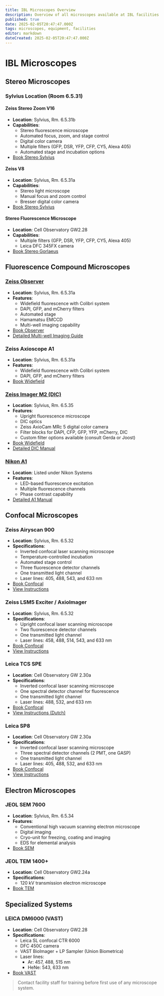 ```yaml
---
title: IBL Microscopes Overview
description: Overview of all microscopes available at IBL facilities
published: true
date: 2025-02-05T20:47:47.000Z
tags: microscopes, equipment, facilities
editor: markdown
dateCreated: 2025-02-05T20:47:47.000Z
---
```


# IBL Microscopes

## Stereo Microscopes

### Sylvius Location (Room 6.5.31)

#### Zeiss Stereo Zoom V16
- **Location**: Sylvius, Rm. 6.5.31b
- **Capabilities**:
  - Stereo fluorescence microscope
  - Automated focus, zoom, and stage control
  - Digital color camera
  - Multiple filters (GFP, DSR, YFP, CFP, CY5, Alexa 405)
  - Automated stage and incubation options
- [Book Stereo Sylvius](https://www.supersaas.com/schedule/IBL_Stereo/Stereo_Sylvius)

#### Zeiss V8
- **Location**: Sylvius, Rm. 6.5.31a
- **Capabilities**:
  - Stereo light microscope
  - Manual focus and zoom control
  - Bresser digital color camera
- [Book Stereo Sylvius](https://www.supersaas.com/schedule/IBL_Stereo/Stereo_Sylvius)

#### Stereo Fluorescence Microscope
- **Location**: Cell Observatory GW2.28
- **Capabilities**:
  - Multiple filters (GFP, DSR, YFP, CFP, CY5, Alexa 405)
  - Leica DFC 345FX camera
- [Book Stereo Gorlaeus](https://www.supersaas.com/schedule/IBL_Stereo/Stereo_Gorlaeus)

## Fluorescence Compound Microscopes

### [Zeiss Observer](/microscopes/widefield-observer)
- **Location**: Sylvius, Rm. 6.5.31a
- **Features**:
  - Widefield fluorescence with Colibri system
  - DAPI, GFP, and mCherry filters
  - Automated stage
  - Hamamatsu EMCCD
  - Multi-well imaging capability
- [Book Observer](https://www.supersaas.com/schedule/IBL_FluoWide/Observer_widefield)
- [Detailed Multi-well Imaging Guide](/microscopes/widefield-observer)

### Zeiss Axioscope A1
- **Location**: Sylvius, Rm. 6.5.31a
- **Features**:
  - Widefield fluorescence with Colibri system
  - DAPI, GFP, and mCherry filters
- [Book Widefield](https://www.supersaas.com/schedule/IBL_FluoWide/Fluorescence_widefield)

### [Zeiss Imager M2 (DIC)](/microscopes/dic)
- **Location**: Sylvius, Rm. 6.5.35
- **Features**:
  - Upright fluorescence microscope
  - DIC optics
  - Zeiss AxioCam MRc 5 digital color camera
  - Filter blocks for DAPI, CFP, GFP, YFP, mCherry, DIC
  - Custom filter options available (consult Gerda or Joost)
- [Book Widefield](https://www.supersaas.com/schedule/IBL_FluoWide/Fluorescence_widefield)
- [Detailed DIC Manual](/microscopes/dic)

### [Nikon A1](/microscopes/a1)
- **Location**: Listed under Nikon Systems
- **Features**:
  - LED-based fluorescence excitation
  - Multiple fluorescence channels
  - Phase contrast capability
- [Detailed A1 Manual](/microscopes/a1)

## Confocal Microscopes

### Zeiss Airyscan 900
- **Location**: Sylvius, Rm. 6.5.32
- **Specifications**:
  - Inverted confocal laser scanning microscope
  - Temperature-controlled incubation
  - Automated stage control
  - Three fluorescence detector channels
  - One transmitted light channel
  - Laser lines: 405, 488, 543, and 633 nm
- [Book Confocal](https://www.supersaas.com/schedule/IBL_Confocal/Confocals)
- [View Instructions](https://video.leidenuniv.nl/media/t/1_40bwf016)

### Zeiss LSM5 Exciter / AxioImager
- **Location**: Sylvius, Rm. 6.5.32
- **Specifications**:
  - Upright confocal laser scanning microscope
  - Two fluorescence detector channels
  - One transmitted light channel
  - Laser lines: 458, 488, 514, 543, and 633 nm
- [Book Confocal](https://www.supersaas.com/schedule/IBL_Confocal/Confocals)
- [View Instructions](https://video.leidenuniv.nl/media/t/1_6vcjjhfu)

### Leica TCS SPE
- **Location**: Cell Observatory GW 2.30a
- **Specifications**:
  - Inverted confocal laser scanning microscope
  - One spectral detector channel for fluorescence
  - One transmitted light channel
  - Laser lines: 488, 532, and 633 nm
- [Book Confocal](https://www.supersaas.com/schedule/IBL_Confocal/Confocals)
- [View Instructions (Dutch)](https://video.leidenuniv.nl/media/t/1_498i179v)

### Leica SP8
- **Location**: Cell Observatory GW 2.30a
- **Specifications**:
  - Inverted confocal laser scanning microscope
  - Three spectral detector channels (2 PMT, one GASP)
  - One transmitted light channel
  - Laser lines: 405, 488, 532, and 633 nm
- [Book Confocal](https://www.supersaas.com/schedule/IBL_Confocal/Confocals)
- [View Instructions](https://video.leidenuniv.nl/media/t/1_0bxcqbo8)

## Electron Microscopes

### JEOL SEM 7600
- **Location**: Sylvius, Rm. 6.5.34
- **Features**:
  - Conventional high vacuum scanning electron microscope
  - Digital imaging
  - Cryo-unit for freezing, coating and imaging
  - EDS for elemental analysis
- [Book SEM](https://www.supersaas.com/schedule/IBL_SEM/IBL_SEM)

### JEOL TEM 1400+
- **Location**: Cell Observatory GW2.24a
- **Specifications**:
  - 120 kV transmission electron microscope
- [Book TEM](https://www.supersaas.com/schedule/IBL_TEM/TEM)

## Specialized Systems

### LEICA DM6000 (VAST)
- **Location**: Cell Observatory GW2.28
- **Specifications**:
  - Leica SL confocal CTR 6000
  - DFC 450C camera
  - VAST BioImager + LP Sampler (Union Biometrica)
  - Laser lines:
    - Ar: 457, 488, 515 nm
    - HeNe: 543, 633 nm
- [Book VAST](https://www.supersaas.com/schedule/IBL_VAST/VAST)

> Contact facility staff for training before first use of any microscope system.
<!-- {blockquote:.is-info} -->